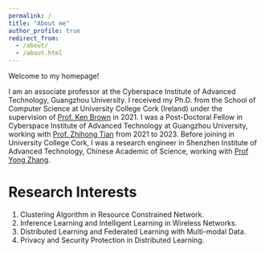 ```yaml
---
permalink: /
title: "About me"
author_profile: true
redirect_from: 
  - /about/
  - /about.html
---
```


Welcome to my homepage!

I am an associate professor at the Cyberspace Institute of Advanced Technology, Guangzhou University. I received my Ph.D. from the School of Computer Science at University College Cork (Ireland) under the supervision of [Prof. Ken Brown](http://www.cs.ucc.ie/%7Ekb11/) in 2021. I was a Post-Doctoral Fellow in Cyberspace Institute of Advanced Technology at Guangzhou University, working with [Prof. Zhihong Tian](https://wyy.gzhu.edu.cn/info/1160/1560.htm) from 2021 to 2023. Before joining in University College Cork, I was a research engineer in Shenzhen Institute of Advanced Technology, Chinese Academic of Science, working with [Prof Yong Zhang](https://hpcc.siat.ac.cn/homepage/zhangy.html). 



Research Interests
======
1. Clustering Algorithm in Resource Constrained Network.
2. Inference Learning and Intelligent Learning in Wireless Networks.
3. Distributed Learning and Federated Learning with  Multi-modal Data.
4. Privacy and Security Protection in Distributed Learning.

